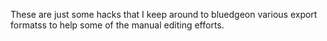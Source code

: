 These are just some hacks that I keep around 
to bluedgeon various export formatss to
help some of the manual editing efforts.

